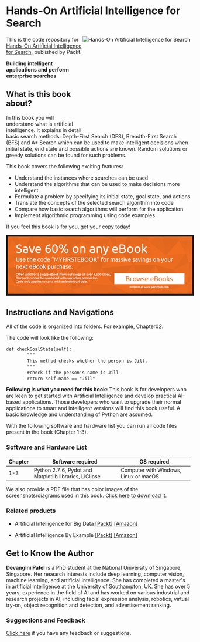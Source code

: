 # Hands-On Artificial Intelligence for Search

<a href="https://www.packtpub.com/virtualization-and-cloud/learn-cloudformation?utm_source=github&utm_medium=repository&utm_campaign=9781789134322"><img src="https://packt-type-cloud.s3.amazonaws.com/uploads/sites/2901/2018/08/9781789611151.png" alt="Hands-On Artificial Intelligence for Search" height="256px" align="right"></a>

This is the code repository for [Hands-On Artificial Intelligence for Search](https://www.packtpub.com/virtualization-and-cloud/learn-cloudformation?utm_source=github&utm_medium=repository&utm_campaign=9781789134322), published by Packt.

**Building intelligent applications and perform enterprise searches**

## What is this book about?
In this book you will understand what is artificial intelligence. It explains in detail basic search methods: Depth-First Search (DFS), Breadth-First Search (BFS) and A* Search which can be used to make intelligent decisions when initial state, end state and possible actions are known. Random solutions or greedy solutions can be found for such problems.

This book covers the following exciting features:
* Understand the instances where searches can be used
* Understand the algorithms that can be used to make decisions more intelligent
* Formulate a problem by specifying its initial state, goal state, and actions
* Translate the concepts of the selected search algorithm into code
* Compare how basic search algorithms will perform for the application
* Implement algorithmic programming using code examples

If you feel this book is for you, get your [copy](https://www.amazon.com/dp/1789134323) today!

<a href="https://www.packtpub.com/?utm_source=github&utm_medium=banner&utm_campaign=GitHubBanner"><img src="https://raw.githubusercontent.com/PacktPublishing/GitHub/master/GitHub.png" 
alt="https://www.packtpub.com/" border="5" /></a>

## Instructions and Navigations
All of the code is organized into folders. For example, Chapter02.

The code will look like the following:
```
def checkGoalState(self):
        """
        This method checks whether the person is Jill.
        """ 
        #check if the person's name is Jill
        return self.name == "Jill"
```

**Following is what you need for this book:**
This book is for developers who are keen to get started with Artificial Intelligence and develop practical AI-based applications. Those developers who want to upgrade their normal applications to smart and intelligent versions will find this book useful. A basic knowledge and understanding of Python are assumed.

With the following software and hardware list you can run all code files present in the book (Chapter 1-3).
### Software and Hardware List
| Chapter | Software required | OS required |
| -------- | ------------------------------------ | ----------------------------------- |
| 1-3 | Python 2.7.6, Pydot and Matplotlib libraries, LiClipse | Computer with Windows, Linux or macOS |


We also provide a PDF file that has color images of the screenshots/diagrams used in this book. [Click here to download it]( https://www.packtpub.com/sites/default/files/downloads/HandsOnArtificialIntelligenceforSearch_ColorImages.pdf).

### Related products <Paste books from the Other books you may enjoy section>
* Artificial Intelligence for Big Data [[Packt]](https://www.packtpub.com/big-data-and-business-intelligence/artificial-intelligence-big-data?utm_source=github&utm_medium=repository&utm_campaign=9781788472173) [[Amazon]](https://www.amazon.com/dp/1788472179)

* Artificial Intelligence By Example [[Packt]](https://www.packtpub.com/big-data-and-business-intelligence/artificial-intelligence-example?utm_source=github&utm_medium=repository&utm_campaign=9781788990547) [[Amazon]](https://www.amazon.com/dp/1788990544)
## Get to Know the Author
**Devangini Patel**
is a PhD student at the National University of Singapore, Singapore. Her research interests include deep learning, computer vision, machine learning, and artificial intelligence. She has completed a master's in artificial intelligence at the University of Southampton, UK. She has over 5 years, experience in the field of AI and has worked on various industrial and research projects in AI, including facial expression analysis, robotics, virtual try-on, object recognition and detection, and advertisement ranking.

### Suggestions and Feedback
[Click here](https://docs.google.com/forms/d/e/1FAIpQLSdy7dATC6QmEL81FIUuymZ0Wy9vH1jHkvpY57OiMeKGqib_Ow/viewform) if you have any feedback or suggestions.

